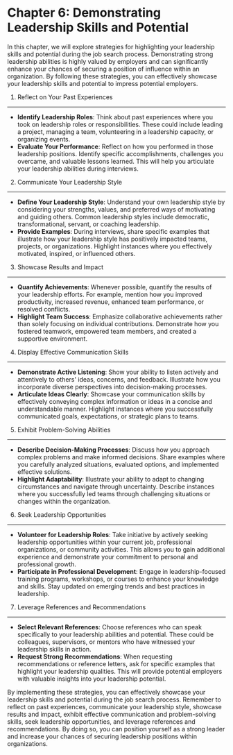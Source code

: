 Chapter 6: Demonstrating Leadership Skills and Potential
========================================================

In this chapter, we will explore strategies for highlighting your leadership skills and potential during the job search process. Demonstrating strong leadership abilities is highly valued by employers and can significantly enhance your chances of securing a position of influence within an organization. By following these strategies, you can effectively showcase your leadership skills and potential to impress potential employers.

1. Reflect on Your Past Experiences
-----------------------------------

* **Identify Leadership Roles**: Think about past experiences where you took on leadership roles or responsibilities. These could include leading a project, managing a team, volunteering in a leadership capacity, or organizing events.
* **Evaluate Your Performance**: Reflect on how you performed in those leadership positions. Identify specific accomplishments, challenges you overcame, and valuable lessons learned. This will help you articulate your leadership abilities during interviews.

2. Communicate Your Leadership Style
------------------------------------

* **Define Your Leadership Style**: Understand your own leadership style by considering your strengths, values, and preferred ways of motivating and guiding others. Common leadership styles include democratic, transformational, servant, or coaching leadership.
* **Provide Examples**: During interviews, share specific examples that illustrate how your leadership style has positively impacted teams, projects, or organizations. Highlight instances where you effectively motivated, inspired, or influenced others.

3. Showcase Results and Impact
------------------------------

* **Quantify Achievements**: Whenever possible, quantify the results of your leadership efforts. For example, mention how you improved productivity, increased revenue, enhanced team performance, or resolved conflicts.
* **Highlight Team Success**: Emphasize collaborative achievements rather than solely focusing on individual contributions. Demonstrate how you fostered teamwork, empowered team members, and created a supportive environment.

4. Display Effective Communication Skills
-----------------------------------------

* **Demonstrate Active Listening**: Show your ability to listen actively and attentively to others' ideas, concerns, and feedback. Illustrate how you incorporate diverse perspectives into decision-making processes.
* **Articulate Ideas Clearly**: Showcase your communication skills by effectively conveying complex information or ideas in a concise and understandable manner. Highlight instances where you successfully communicated goals, expectations, or strategic plans to teams.

5. Exhibit Problem-Solving Abilities
------------------------------------

* **Describe Decision-Making Processes**: Discuss how you approach complex problems and make informed decisions. Share examples where you carefully analyzed situations, evaluated options, and implemented effective solutions.
* **Highlight Adaptability**: Illustrate your ability to adapt to changing circumstances and navigate through uncertainty. Describe instances where you successfully led teams through challenging situations or changes within the organization.

6. Seek Leadership Opportunities
--------------------------------

* **Volunteer for Leadership Roles**: Take initiative by actively seeking leadership opportunities within your current job, professional organizations, or community activities. This allows you to gain additional experience and demonstrate your commitment to personal and professional growth.
* **Participate in Professional Development**: Engage in leadership-focused training programs, workshops, or courses to enhance your knowledge and skills. Stay updated on emerging trends and best practices in leadership.

7. Leverage References and Recommendations
------------------------------------------

* **Select Relevant References**: Choose references who can speak specifically to your leadership abilities and potential. These could be colleagues, supervisors, or mentors who have witnessed your leadership skills in action.
* **Request Strong Recommendations**: When requesting recommendations or reference letters, ask for specific examples that highlight your leadership qualities. This will provide potential employers with valuable insights into your leadership potential.

By implementing these strategies, you can effectively showcase your leadership skills and potential during the job search process. Remember to reflect on past experiences, communicate your leadership style, showcase results and impact, exhibit effective communication and problem-solving skills, seek leadership opportunities, and leverage references and recommendations. By doing so, you can position yourself as a strong leader and increase your chances of securing leadership positions within organizations.
